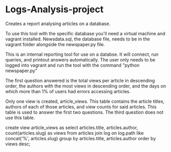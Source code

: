 # Logs-Analysis-project
Creates a report analysing articles on a database.

To use this tool with the specific database you'll need a virtual machine and vagrant installed.  Newsdata.sql, the database file, needs to be in the vagrant folder alongside the newspaper.py file.  

This is an internal reporting tool for use on a databse.  It will connect, run queries, and printout answers automatically.  The user only needs to be logged into  vagrant and run the tool with the command "python newspaper.py"

The first question answered is the total views per article in descending order, the authors with the most views in descending order, and the days on which more than 1% of users had errors accessing articles.

Only one view is created, article_views.  This table contains the article titles, authors of each of those articles, and view counts for said articles.  This table is used to answer the first two questions.  The third question does not use this table.

create view article_views as select articles.title, articles.author, count(articles.slug) as views 
    from articles join log on log.path like concat('%', articles.slug) 
    group by articles.title, articles.author 
    order by views desc;
